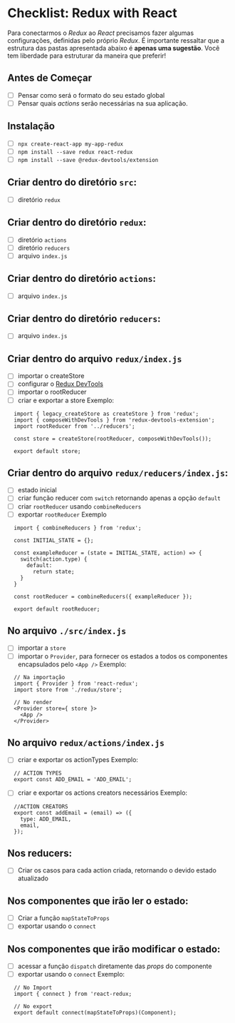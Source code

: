 # Checklist: Redux with React
Para conectarmos o _Redux_ ao _React_ precisamos fazer algumas configurações, definidas pelo próprio _Redux_.
É importante ressaltar que a estrutura das pastas apresentada abaixo é **apenas uma sugestão**. Você tem liberdade para estruturar da maneira que preferir!

## Antes de Começar

- [ ] Pensar como será o formato do seu estado global
- [ ] Pensar quais _actions_ serão necessárias na sua aplicação.

## Instalação

- [ ] `npx create-react-app my-app-redux`
- [ ] `npm install --save redux react-redux`
- [ ] `npm install --save @redux-devtools/extension`

## Criar dentro do diretório `src`:

- [ ] diretório `redux`

## Criar dentro do diretório `redux`:

- [ ] diretório `actions`
- [ ] diretório `reducers`
- [ ] arquivo `index.js`

## Criar dentro do diretório `actions`:

- [ ] arquivo `index.js`

## Criar dentro do diretório `reducers`:

- [ ] arquivo `index.js`

## Criar dentro do arquivo `redux/index.js`

- [ ] importar o createStore
- [ ] configurar o [Redux DevTools](https://github.com/reduxjs/redux-devtools)
- [ ] importar o rootReducer
- [ ] criar e exportar a store
Exemplo:

```
  import { legacy_createStore as createStore } from 'redux';
  import { composeWithDevTools } from 'redux-devtools-extension';
  import rootReducer from '../reducers';
  
  const store = createStore(rootReducer, composeWithDevTools());
  
  export default store;
```

## Criar dentro do arquivo `redux/reducers/index.js`:

- [ ] estado inicial
- [ ] criar função reducer com `switch` retornando apenas a opção `default`
- [ ] criar `rootReducer` usando `combineReducers`
- [ ] exportar `rootReducer`
Exemplo

```
  import { combineReducers } from 'redux';
  
  const INITIAL_STATE = {};
  
  const exampleReducer = (state = INITIAL_STATE, action) => {
    switch(action.type) {
      default:
        return state;
    }
  }
  
  const rootReducer = combineReducers({ exampleReducer });
  
  export default rootReducer;
```

## No arquivo `./src/index.js`
- [ ] importar a `store`
- [ ] importar o `Provider`, para fornecer os estados a todos os componentes encapsulados pelo `<App />`
Exemplo:

```
  // Na importação
  import { Provider } from 'react-redux';
  import store from './redux/store';
```

```
  // No render
  <Provider store={ store }>
    <App />
  </Provider>
```

## No arquivo `redux/actions/index.js`

- [ ] criar e exportar os actionTypes
Exemplo:

```
  // ACTION TYPES
  export const ADD_EMAIL = 'ADD_EMAIL';
```

- [ ] criar e exportar os actions creators necessários
Exemplo:

```
  //ACTION CREATORS
  export const addEmail = (email) => ({
    type: ADD_EMAIL,
    email,
  });
```

## Nos reducers:

- [ ] Criar os casos para cada action criada, retornando o devido estado atualizado

## Nos componentes que irão ler o estado:

- [ ] Criar a função `mapStateToProps`
- [ ] exportar usando o `connect`

## Nos componentes que irão modificar o estado:

- [ ] acessar a função `dispatch` diretamente das _props_ do componente
- [ ] exportar usando o `connect`
Exemplo:

```
  // No Import
  import { connect } from 'react-redux;
```

```
  // No export
  export default connect(mapStateToProps)(Component);
```
